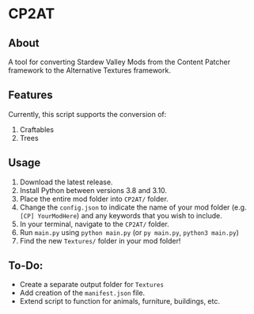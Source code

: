 # CP2AT
## About
A tool for converting Stardew Valley Mods from the Content Patcher framework to the Alternative Textures framework.

## Features
Currently, this script supports the conversion of:
1. Craftables
2. Trees

## Usage
1. Download the latest release.
2. Install Python between versions 3.8 and 3.10.
3. Place the entire mod folder into `CP2AT/` folder.
4. Change the `config.json` to indicate the name of your mod folder (e.g. `[CP] YourModHere`) and any keywords that you wish to include.
5. In your terminal, navigate to the `CP2AT/` folder.
6. Run `main.py` using `python main.py` (or `py main.py`, `python3 main.py`)
7. Find the new `Textures/` folder in your mod folder!

## To-Do:
* Create a separate output folder for `Textures`
* Add creation of the `manifest.json` file.
* Extend script to function for animals, furniture, buildings, etc.
